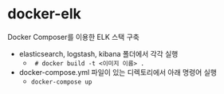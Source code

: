 # docker-elk
Docker Composer를 이용한 ELK 스택 구축
* elasticsearch, logstash, kibana 폴더에서 각각 실행
    * ``` # docker build -t <이미지 이름> .```
* docker-compose.yml 파일이 있는 디렉토리에서 아래 명령어 실행
    * ```docker-compose up```



